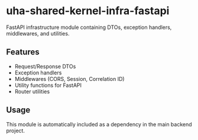 # uha-shared-kernel-infra-fastapi

FastAPI infrastructure module containing DTOs, exception handlers, middlewares, and utilities.

## Features

- Request/Response DTOs
- Exception handlers
- Middlewares (CORS, Session, Correlation ID)
- Utility functions for FastAPI
- Router utilities

## Usage

This module is automatically included as a dependency in the main backend project.
